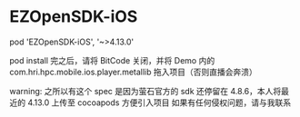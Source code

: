 EZOpenSDK-iOS
====

pod 'EZOpenSDK-iOS', '~>4.13.0'

pod install 完之后，请将 BitCode 关闭，并将 Demo 内的 com.hri.hpc.mobile.ios.player.metallib 拖入项目（否则直播会奔溃）

warning: 之所以有这个 spec 是因为萤石官方的 sdk 还停留在 4.8.6，本人将最近的 4.13.0 上传至 cocoapods 方便引入项目
如果有任何侵权问题，请与我联系
